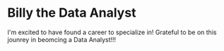 # Billy the Data Analyst

I'm excited to have found a career to specialize in! Grateful to be on this jounrey in beomcing a Data Analyst!!!
